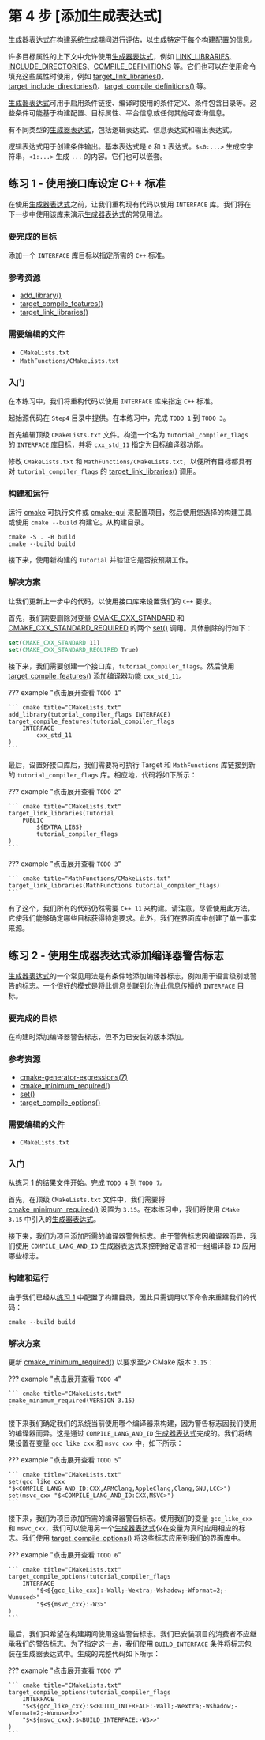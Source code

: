 # 第 4 步 [添加生成表达式]

[生成器表达式]在构建系统生成期间进行评估，以生成特定于每个构建配置的信息。

许多目标属性的上下文中允许使用[生成器表达式]，例如 [LINK_LIBRARIES]、[INCLUDE_DIRECTORIES]、[COMPILE_DEFINITIONS] 等。它们也可以在使用命令填充这些属性时使用，例如 [target_link_libraries()]、[target_include_directories()]、[target_compile_definitions()] 等。

[生成器表达式]可用于启用条件链接、编译时使用的条件定义、条件包含目录等。这些条件可能基于构建配置、目标属性、平台信息或任何其他可查询信息。

有不同类型的[生成器表达式]，包括逻辑表达式、信息表达式和输出表达式。

逻辑表达式用于创建条件输出。基本表达式是 `0` 和 `1` 表达式。`$<0:...>` 生成空字符串，`<1:...>` 生成 `...` 的内容。它们也可以嵌套。

##  练习 1 - 使用接口库设定 C++ 标准

在使用[生成器表达式]之前，让我们重构现有代码以使用 `INTERFACE` 库。我们将在下一步中使用该库来演示[生成器表达式]的常见用法。

### 要完成的目标

添加一个 `INTERFACE` 库目标以指定所需的 `C++` 标准。

### 参考资源

- [add_library()]
- [target_compile_features()]
- [target_link_libraries()]

### 需要编辑的文件

- `CMakeLists.txt`
- `MathFunctions/CMakeLists.txt`

### 入门

在本练习中，我们将重构代码以使用 `INTERFACE` 库来指定 `C++` 标准。

起始源代码在 `Step4` 目录中提供。在本练习中，完成 `TODO 1` 到 `TODO 3`。

首先编辑顶级 `CMakeLists.txt` 文件。构造一个名为 `tutorial_compiler_flags` 的 `INTERFACE` 库目标，并将 `cxx_std_11` 指定为目标编译器功能。

修改 `CMakeLists.txt` 和 `MathFunctions/CMakeLists.txt`，以便所有目标都具有对 `tutorial_compiler_flags` 的 [target_link_libraries()] 调用。

### 构建和运行

运行 [cmake] 可执行文件或 [cmake-gui] 来配置项目，然后使用您选择的构建工具或使用 `cmake --build` 构建它。从构建目录。

``` shell
cmake -S . -B build
cmake --build build
```

接下来，使用新构建的 `Tutorial` 并验证它是否按预期工作。

### 解决方案

让我们更新上一步中的代码，以使用接口库来设置我们的 `C++` 要求。

首先，我们需要删除对变量 [CMAKE_CXX_STANDARD] 和 [CMAKE_CXX_STANDARD_REQUIRED] 的两个 [set()] 调用。具体删除的行如下：

``` cmake title="CMakeLists.txt"
set(CMAKE_CXX_STANDARD 11)
set(CMAKE_CXX_STANDARD_REQUIRED True)
```

接下来，我们需要创建一个接口库，`tutorial_compiler_flags`。然后使用 [target_compile_features()] 添加编译器功能 `cxx_std_11`。

??? example "点击展开查看 `TODO 1`"

    ``` cmake title="CMakeLists.txt"
    add_library(tutorial_compiler_flags INTERFACE)
    target_compile_features(tutorial_compiler_flags
        INTERFACE
            cxx_std_11
    )
    ```

最后，设置好接口库后，我们需要将可执行 Target 和 `MathFunctions` 库链接到新的 `tutorial_compiler_flags` 库。相应地，代码将如下所示：

??? example "点击展开查看 `TODO 2`"

    ``` cmake title="CMakeLists.txt"
    target_link_libraries(Tutorial
        PUBLIC
            ${EXTRA_LIBS}
            tutorial_compiler_flags
    )
    ```

??? example "点击展开查看 `TODO 3`"

    ``` cmake title="MathFunctions/CMakeLists.txt"
    target_link_libraries(MathFunctions tutorial_compiler_flags)
    ```

有了这个，我们所有的代码仍然需要 `C++ 11` 来构建。请注意，尽管使用此方法，它使我们能够确定哪些目标获得特定要求。此外，我们在界面库中创建了单一事实来源。

## 练习 2 - 使用生成器表达式添加编译器警告标志

[生成器表达式]的一个常见用法是有条件地添加编译器标志，例如用于语言级别或警告的标志。一个很好的模式是将此信息关联到允许此信息传播的 `INTERFACE` 目标。

### 要完成的目标

在构建时添加编译器警告标志，但不为已安装的版本添加。

### 参考资源

- [cmake-generator-expressions(7)]
- [cmake_minimum_required()]
- [set()]
- [target_compile_options()]

### 需要编辑的文件

- `CMakeLists.txt`

### 入门

从[练习 1](#1-c) 的结果文件开始。完成 `TODO 4` 到 `TODO 7`。

首先，在顶级 `CMakeLists.txt` 文件中，我们需要将 [cmake_minimum_required()] 设置为 `3.15`。在本练习中，我们将使用 `CMake 3.15` 中引入的[生成器表达式]。

接下来，我们为项目添加所需的编译器警告标志。由于警告标志因编译器而异，我们使用 `COMPILE_LANG_AND_ID` 生成器表达式来控制给定语言和一组编译器 `ID` 应用哪些标志。

### 构建和运行

由于我们已经从[练习 1](#1-c) 中配置了构建目录，因此只需调用以下命令来重建我们的代码：

``` shell
cmake --build build
```

### 解决方案

更新 [cmake_minimum_required()] 以要求至少 CMake 版本 `3.15`：

??? example "点击展开查看 `TODO 4`"

    ``` cmake title="CMakeLists.txt"
    cmake_minimum_required(VERSION 3.15)
    ```

接下来我们确定我们的系统当前使用哪个编译器来构建，因为警告标志因我们使用的编译器而异。这是通过 `COMPILE_LANG_AND_ID` [生成器表达式]完成的。我们将结果设置在变量 `gcc_like_cxx` 和 `msvc_cxx` 中，如下所示：

??? example "点击展开查看 `TODO 5`"

    ``` cmake title="CMakeLists.txt"
    set(gcc_like_cxx "$<COMPILE_LANG_AND_ID:CXX,ARMClang,AppleClang,Clang,GNU,LCC>")
    set(msvc_cxx "$<COMPILE_LANG_AND_ID:CXX,MSVC>")
    ```

接下来，我们为项目添加所需的编译器警告标志。使用我们的变量 `gcc_like_cxx` 和 `msvc_cxx`，我们可以使用另一个[生成器表达式]仅在变量为真时应用相应的标志。我们使用 [target_compile_options()] 将这些标志应用到我们的界面库中。

??? example "点击展开查看 `TODO 6`"

    ``` cmake title="CMakeLists.txt"
    target_compile_options(tutorial_compiler_flags
        INTERFACE
            "$<${gcc_like_cxx}:-Wall;-Wextra;-Wshadow;-Wformat=2;-Wunused>"
            "$<${msvc_cxx}:-W3>"
    )
    ```

最后，我们只希望在构建期间使用这些警告标志。我们已安装项目的消费者不应继承我们的警告标志。为了指定这一点，我们使用 `BUILD_INTERFACE` 条件将标志包装在生成器表达式中。生成的完整代码如下所示：

??? example "点击展开查看 `TODO 7`"

    ``` cmake title="CMakeLists.txt"
    target_compile_options(tutorial_compiler_flags
        INTERFACE
        "$<${gcc_like_cxx}:$<BUILD_INTERFACE:-Wall;-Wextra;-Wshadow;-Wformat=2;-Wunused>>"
        "$<${msvc_cxx}:$<BUILD_INTERFACE:-W3>>"
    )
    ```


[生成器表达式]: https://cmake.org/cmake/help/latest/manual/cmake-generator-expressions.7.html#manual:cmake-generator-expressions(7)
[LINK_LIBRARIES]: https://cmake.org/cmake/help/latest/prop_tgt/LINK_LIBRARIES.html#prop_tgt:LINK_LIBRARIES
[INCLUDE_DIRECTORIES]: https://cmake.org/cmake/help/latest/prop_tgt/INCLUDE_DIRECTORIES.html#prop_tgt:INCLUDE_DIRECTORIES
[COMPILE_DEFINITIONS]: https://cmake.org/cmake/help/latest/prop_tgt/COMPILE_DEFINITIONS.html#prop_tgt:COMPILE_DEFINITIONS
[target_link_libraries()]: https://cmake.org/cmake/help/latest/command/target_link_libraries.html#command:target_link_libraries
[target_include_directories()]: https://cmake.org/cmake/help/latest/command/target_include_directories.html#command:target_include_directories
[target_compile_definitions()]: https://cmake.org/cmake/help/latest/command/target_compile_definitions.html#command:target_compile_definitions
[add_library()]: https://cmake.org/cmake/help/latest/command/add_library.html#command:add_library
[target_compile_features()]: https://cmake.org/cmake/help/latest/command/target_compile_features.html#command:target_compile_features
[CMAKE_CXX_STANDARD]: https://cmake.org/cmake/help/latest/variable/CMAKE_CXX_STANDARD.html#variable:CMAKE_CXX_STANDARD
[CMAKE_CXX_STANDARD_REQUIRED]: https://cmake.org/cmake/help/latest/variable/CMAKE_CXX_STANDARD_REQUIRED.html#variable:CMAKE_CXX_STANDARD_REQUIRED
[cmake-generator-expressions(7)]: https://cmake.org/cmake/help/latest/manual/cmake-generator-expressions.7.html#manual:cmake-generator-expressions(7)
[cmake_minimum_required()]: https://cmake.org/cmake/help/latest/command/cmake_minimum_required.html#command:cmake_minimum_required
[target_compile_options()]: https://cmake.org/cmake/help/latest/command/target_compile_options.html#command:target_compile_options
[set()]: https://cmake.org/cmake/help/latest/command/set.html#command:set
[cmake]: https://cmake.org/cmake/help/latest/manual/cmake.1.html#manual:cmake(1)
[cmake-gui]: https://cmake.org/cmake/help/latest/manual/cmake-gui.1.html#manual:cmake-gui(1)
[ccmake]: https://cmake.org/cmake/help/latest/manual/ccmake.1.html#manual:ccmake(1)